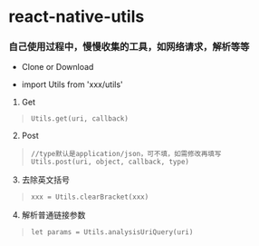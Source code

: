 # react-native-utils
### 自己使用过程中，慢慢收集的工具，如网络请求，解析等等
- Clone or Download

- import Utils from 'xxx/utils'

1. Get

> `Utils.get(uri, callback)`

2. Post

> ```
> //type默认是application/json，可不填，如需修改再填写
> Utils.post(uri, object, callback, type)
> ```

3. 去除英文括号

> `xxx = Utils.clearBracket(xxx)`

4. 解析普通链接参数

> `let params = Utils.analysisUriQuery(uri)`
